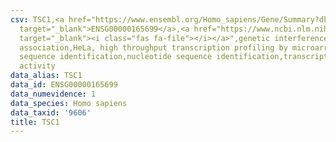 ```yaml
---
csv: TSC1,<a href="https://www.ensembl.org/Homo_sapiens/Gene/Summary?db=core;g=ENSG00000165699"
  target="_blank">ENSG00000165699</a>,<a href="https://www.ncbi.nlm.nih.gov/pubmed/17216044"
  target="_blank"><i class="fas fa-file"></i></a>",genetic interference,functional
  association,HeLa, high throughput transcription profiling by microarray,nucleotide
  sequence identification,nucleotide sequence identification,transcriptional regulation,down-regulates
  activity
data_alias: TSC1
data_id: ENSG00000165699
data_numevidence: 1
data_species: Homo sapiens
data_taxid: '9606'
title: TSC1
---
```


